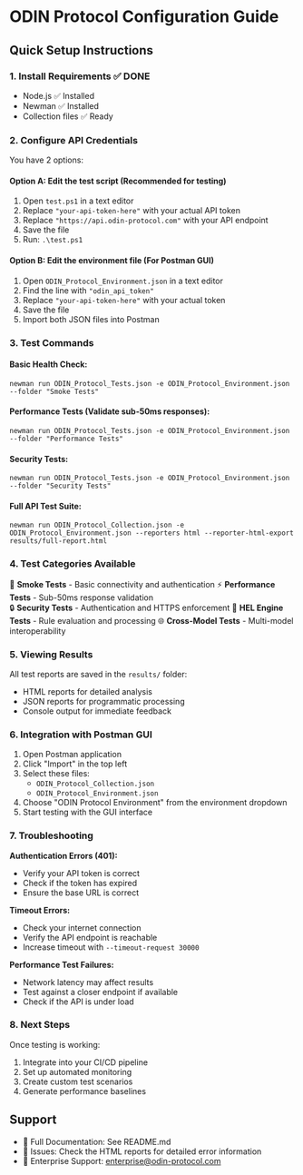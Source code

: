# ODIN Protocol Configuration Guide

## Quick Setup Instructions

### 1. Install Requirements ✅ DONE
- Node.js ✅ Installed
- Newman ✅ Installed  
- Collection files ✅ Ready

### 2. Configure API Credentials

You have 2 options:

#### Option A: Edit the test script (Recommended for testing)
1. Open `test.ps1` in a text editor
2. Replace `"your-api-token-here"` with your actual API token
3. Replace `"https://api.odin-protocol.com"` with your API endpoint
4. Save the file
5. Run: `.\test.ps1`

#### Option B: Edit the environment file (For Postman GUI)
1. Open `ODIN_Protocol_Environment.json` in a text editor
2. Find the line with `"odin_api_token"`
3. Replace `"your-api-token-here"` with your actual token
4. Save the file
5. Import both JSON files into Postman

### 3. Test Commands

#### Basic Health Check:
```
newman run ODIN_Protocol_Tests.json -e ODIN_Protocol_Environment.json --folder "Smoke Tests"
```

#### Performance Tests (Validate sub-50ms responses):
```
newman run ODIN_Protocol_Tests.json -e ODIN_Protocol_Environment.json --folder "Performance Tests"
```

#### Security Tests:
```
newman run ODIN_Protocol_Tests.json -e ODIN_Protocol_Environment.json --folder "Security Tests"
```

#### Full API Test Suite:
```
newman run ODIN_Protocol_Collection.json -e ODIN_Protocol_Environment.json --reporters html --reporter-html-export results/full-report.html
```

### 4. Test Categories Available

🧪 **Smoke Tests** - Basic connectivity and authentication
⚡ **Performance Tests** - Sub-50ms response validation  
🔒 **Security Tests** - Authentication and HTTPS enforcement
🧠 **HEL Engine Tests** - Rule evaluation and processing
🌐 **Cross-Model Tests** - Multi-model interoperability

### 5. Viewing Results

All test reports are saved in the `results/` folder:
- HTML reports for detailed analysis
- JSON reports for programmatic processing
- Console output for immediate feedback

### 6. Integration with Postman GUI

1. Open Postman application
2. Click "Import" in the top left
3. Select these files:
   - `ODIN_Protocol_Collection.json`
   - `ODIN_Protocol_Environment.json`
4. Choose "ODIN Protocol Environment" from the environment dropdown
5. Start testing with the GUI interface

### 7. Troubleshooting

**Authentication Errors (401):**
- Verify your API token is correct
- Check if the token has expired
- Ensure the base URL is correct

**Timeout Errors:**
- Check your internet connection
- Verify the API endpoint is reachable
- Increase timeout with `--timeout-request 30000`

**Performance Test Failures:**
- Network latency may affect results
- Test against a closer endpoint if available
- Check if the API is under load

### 8. Next Steps

Once testing is working:
1. Integrate into your CI/CD pipeline
2. Set up automated monitoring
3. Create custom test scenarios
4. Generate performance baselines

## Support

- 📖 Full Documentation: See README.md
- 🐛 Issues: Check the HTML reports for detailed error information
- 💼 Enterprise Support: enterprise@odin-protocol.com

